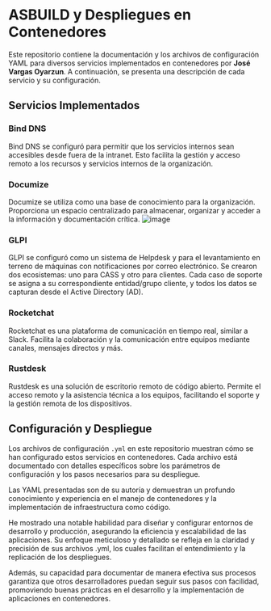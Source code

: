# ASBUILD y Despliegues en Contenedores

Este repositorio contiene la documentación y los archivos de configuración YAML para diversos servicios implementados en contenedores por **José Vargas Oyarzun**. A continuación, se presenta una descripción de cada servicio y su configuración.

## Servicios Implementados

### Bind DNS
Bind DNS se configuró para permitir que los servicios internos sean accesibles desde fuera de la intranet. Esto facilita la gestión y acceso remoto a los recursos y servicios internos de la organización.

### Documize
Documize se utiliza como una base de conocimiento para la organización. Proporciona un espacio centralizado para almacenar, organizar y acceder a la información y documentación crítica.
![image](https://github.com/sloty00/Contenedores-CASS/assets/22121541/2bfe7363-5c69-414e-b85b-9b0c88772203)


### GLPI
GLPI se configuró como un sistema de Helpdesk y para el levantamiento en terreno de máquinas con notificaciones por correo electrónico. Se crearon dos ecosistemas: uno para CASS y otro para clientes. Cada caso de soporte se asigna a su correspondiente entidad/grupo cliente, y todos los datos se capturan desde el Active Directory (AD).

### Rocketchat
Rocketchat es una plataforma de comunicación en tiempo real, similar a Slack. Facilita la colaboración y la comunicación entre equipos mediante canales, mensajes directos y más.

### Rustdesk
Rustdesk es una solución de escritorio remoto de código abierto. Permite el acceso remoto y la asistencia técnica a los equipos, facilitando el soporte y la gestión remota de los dispositivos.

## Configuración y Despliegue

Los archivos de configuración `.yml` en este repositorio muestran cómo se han configurado estos servicios en contenedores. Cada archivo está documentado con detalles específicos sobre los parámetros de configuración y los pasos necesarios para su despliegue.

Las YAML presentadas son de su autoría y demuestran un profundo conocimiento y experiencia en el manejo de contenedores y la implementación de infraestructura como código.

He mostrado una notable habilidad para diseñar y configurar entornos de desarrollo y producción, asegurando la eficiencia y escalabilidad de las aplicaciones. Su enfoque meticuloso y detallado se refleja en la claridad y precisión de sus archivos .yml, los cuales facilitan el entendimiento y la replicación de los despliegues.

Además, su capacidad para documentar de manera efectiva sus procesos garantiza que otros desarrolladores puedan seguir sus pasos con facilidad, promoviendo buenas prácticas en el desarrollo y la implementación de aplicaciones en contenedores.
